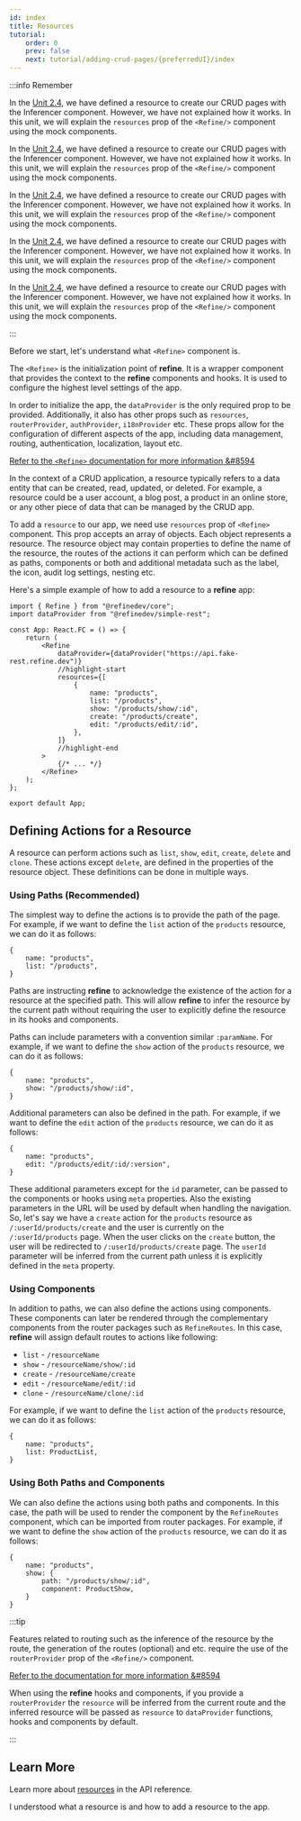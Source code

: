 ```yaml
---
id: index
title: Resources
tutorial:
    order: 0
    prev: false
    next: tutorial/adding-crud-pages/{preferredUI}/index
---
```


:::info Remember

<UIConditional is="antd">

In the [Unit 2.4](/docs/tutorial/getting-started/antd/generate-crud-pages/), we have defined a resource to create our CRUD pages with the Inferencer component. However, we have not explained how it works. In this unit, we will explain the `resources` prop of the `<Refine/>` component using the mock components.

</UIConditional>

<UIConditional is="chakra-ui">

In the [Unit 2.4](/docs/tutorial/getting-started/chakra-ui/generate-crud-pages/), we have defined a resource to create our CRUD pages with the Inferencer component. However, we have not explained how it works. In this unit, we will explain the `resources` prop of the `<Refine/>` component using the mock components.

</UIConditional>

<UIConditional is="headless">

In the [Unit 2.4](/docs/tutorial/getting-started/headless/generate-crud-pages/), we have defined a resource to create our CRUD pages with the Inferencer component. However, we have not explained how it works. In this unit, we will explain the `resources` prop of the `<Refine/>` component using the mock components.

</UIConditional>

<UIConditional is="mantine">

In the [Unit 2.4](/docs/tutorial/getting-started/mantine/generate-crud-pages/), we have defined a resource to create our CRUD pages with the Inferencer component. However, we have not explained how it works. In this unit, we will explain the `resources` prop of the `<Refine/>` component using the mock components.

</UIConditional>

<UIConditional is="mui">

In the [Unit 2.4](/docs/tutorial/getting-started/mui/generate-crud-pages/), we have defined a resource to create our CRUD pages with the Inferencer component. However, we have not explained how it works. In this unit, we will explain the `resources` prop of the `<Refine/>` component using the mock components.

</UIConditional>

:::

Before we start, let's understand what `<Refine>` component is.

The `<Refine>` is the initialization point of **refine**. It is a wrapper component that provides the context to the **refine** components and hooks. It is used to configure the highest level settings of the app.

In order to initialize the app, the `dataProvider` is the only required prop to be provided. Additionally, it also has other props such as `resources`, `routerProvider`, `authProvider`, `i18nProvider` etc. These props allow for the configuration of different aspects of the app, including data management, routing, authentication, localization, layout etc.

[Refer to the `<Refine>` documentation for more information &#8594](/docs/api-reference/core/components/refine-config/)

In the context of a CRUD application, a resource typically refers to a data entity that can be created, read, updated, or deleted. For example, a resource could be a user account, a blog post, a product in an online store, or any other piece of data that can be managed by the CRUD app.

To add a `resource` to our app, we need use `resources` prop of `<Refine>` component. This prop accepts an array of objects. Each object represents a resource. The resource object may contain properties to define the name of the resource, the routes of the actions it can perform which can be defined as paths, components or both and additional metadata such as the label, the icon, audit log settings, nesting etc.

Here's a simple example of how to add a resource to a **refine** app:

```tsx title="src/App.tsx"
import { Refine } from "@refinedev/core";
import dataProvider from "@refinedev/simple-rest";

const App: React.FC = () => {
    return (
        <Refine
            dataProvider={dataProvider("https://api.fake-rest.refine.dev")}
            //highlight-start
            resources={[
                {
                    name: "products",
                    list: "/products",
                    show: "/products/show/:id",
                    create: "/products/create",
                    edit: "/products/edit/:id",
                },
            ]}
            //highlight-end
        >
            {/* ... */}
        </Refine>
    );
};

export default App;
```

## Defining Actions for a Resource

A resource can perform actions such as `list`, `show`, `edit`, `create`, `delete` and `clone`. These actions except `delete`, are defined in the properties of the resource object. These definitions can be done in multiple ways.

### Using Paths (Recommended)

The simplest way to define the actions is to provide the path of the page. For example, if we want to define the `list` action of the `products` resource, we can do it as follows:

```tsx
{
    name: "products",
    list: "/products",
}
```

Paths are instructing **refine** to acknowledge the existence of the action for a resource at the specified path. This will allow **refine** to infer the resource by the current path without requiring the user to explicitly define the resource in its hooks and components.

Paths can include parameters with a convention similar `:paramName`. For example, if we want to define the `show` action of the `products` resource, we can do it as follows:

```tsx
{
    name: "products",
    show: "/products/show/:id",
}
```

Additional parameters can also be defined in the path. For example, if we want to define the `edit` action of the `products` resource, we can do it as follows:

```tsx
{
    name: "products",
    edit: "/products/edit/:id/:version",
}
```

These additional parameters except for the `id` parameter, can be passed to the components or hooks using `meta` properties. Also the existing parameters in the URL will be used by default when handling the navigation. So, let's say we have a `create` action for the `products` resource as `/:userId/products/create` and the user is currently on the `/:userId/products` page. When the user clicks on the `create` button, the user will be redirected to `/:userId/products/create` page. The `userId` parameter will be inferred from the current path unless it is explicitly defined in the `meta` property.

### Using Components

In addition to paths, we can also define the actions using components. These components can later be rendered through the complementary components from the router packages such as `RefineRoutes`. In this case, **refine** will assign default routes to actions like following:

-   `list` - `/resourceName`
-   `show` - `/resourceName/show/:id`
-   `create` - `/resourceName/create`
-   `edit` - `/resourceName/edit/:id`
-   `clone` - `/resourceName/clone/:id`

For example, if we want to define the `list` action of the `products` resource, we can do it as follows:

```tsx
{
    name: "products",
    list: ProductList,
}
```

### Using Both Paths and Components

We can also define the actions using both paths and components. In this case, the path will be used to render the component by the `RefineRoutes` component, which can be imported from router packages. For example, if we want to define the `show` action of the `products` resource, we can do it as follows:

```tsx
{
    name: "products",
    show: {
        path: "/products/show/:id",
        component: ProductShow,
    }
}
```

:::tip

Features related to routing such as the inference of the resource by the route, the generation of the routes (optional) and etc. require the use of the `routerProvider` prop of the `<Refine/>` component.

[Refer to the documentation for more information &#8594](/docs/api-reference/core/components/refine-config/#routerprovider)

When using the **refine** hooks and components, if you provide a `routerProvider` the `resource` will be inferred from the current route and the inferred resource will be passed as `resource` to `dataProvider` functions, hooks and components by default.

:::

## Learn More

Learn more about [resources](/docs/api-reference/core/components/refine-config/#resources) in the API reference.

<Checklist>

<ChecklistItem id="understanding-resource">
I understood what a resource is and how to add a resource to the app.
</ChecklistItem>

</Checklist>
